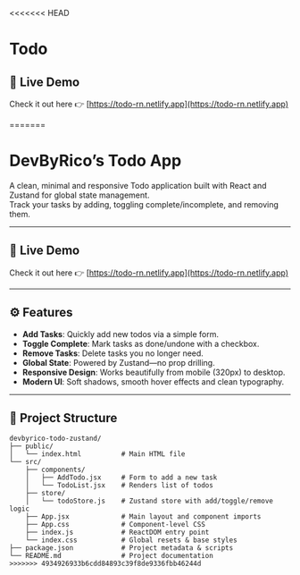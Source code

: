 <<<<<<< HEAD
# Todo
## 🚀 Live Demo
Check it out here 👉 [https://todo-rn.netlify.app](https://todo-rn.netlify.app)

=======
# DevByRico’s Todo App

A clean, minimal and responsive Todo application built with React and Zustand for global state management.  
Track your tasks by adding, toggling complete/incomplete, and removing them.  

---

## 🚀 Live Demo

Check it out here 👉 [https://todo-rn.netlify.app](https://todo-rn.netlify.app)

---

## ⚙️ Features

- **Add Tasks**: Quickly add new todos via a simple form.
- **Toggle Complete**: Mark tasks as done/undone with a checkbox.
- **Remove Tasks**: Delete tasks you no longer need.
- **Global State**: Powered by Zustand—no prop drilling.
- **Responsive Design**: Works beautifully from mobile (320px) to desktop.
- **Modern UI**: Soft shadows, smooth hover effects and clean typography.

---

## 📂 Project Structure

```text
devbyrico-todo-zustand/
├── public/
│   └── index.html          # Main HTML file
└── src/
    ├── components/
    │   ├── AddTodo.jsx     # Form to add a new task
    │   └── TodoList.jsx    # Renders list of todos
    ├── store/
    │   └── todoStore.js    # Zustand store with add/toggle/remove logic
    ├── App.jsx             # Main layout and component imports
    ├── App.css             # Component-level CSS
    ├── index.js            # ReactDOM entry point
    └── index.css           # Global resets & base styles
├── package.json            # Project metadata & scripts
└── README.md               # Project documentation
>>>>>>> 4934926933b6cdd84893c39f8de9336fbb46244d

